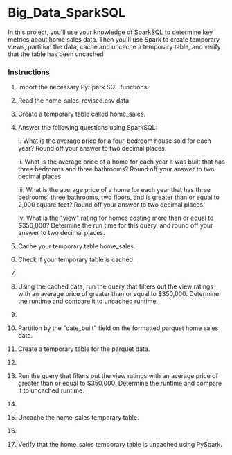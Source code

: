 # Big_Data_SparkSQL

In this project, you'll use your knowledge of SparkSQL to determine key metrics about home sales data. Then you'll use Spark to create temporary views,
partition the data, cache and uncache a temporary table, and verify that the table has been uncached

### Instructions
1.	Import the necessary PySpark SQL functions.
2.	Read the home_sales_revised.csv data 
3.	Create a temporary table called home_sales.
4.	Answer the following questions using SparkSQL:

   	i. What is the average price for a four-bedroom house sold for each year? Round off your answer to two decimal places.
      
      ii. What is the average price of a home for each year it was built that has three bedrooms and three bathrooms? Round off your answer to two decimal places.
      
      iii. What is the average price of a home for each year that has three bedrooms, three bathrooms, two floors, and is greater than or equal
       to 2,000 square feet? Round off your answer to two decimal places.
      
      iv. What is the "view" rating for homes costing more than or equal to $350,000? Determine the run time for this query, and round off your answer to two decimal places.
      
5.	Cache your temporary table home_sales.

7.	Check if your temporary table is cached.
8.	
9.	Using the cached data, run the query that filters out the view ratings with an average price of greater than or equal to $350,000. Determine the runtime and compare it to uncached runtime.
10.	
11.	Partition by the "date_built" field on the formatted parquet home sales data.
12.	Create a temporary table for the parquet data.
13.	
14.	Run the query that filters out the view ratings with an average price of greater than or equal to $350,000. Determine the runtime and compare it to uncached runtime.
15.	
16.	Uncache the home_sales temporary table.
17.	
18.	Verify that the home_sales temporary table is uncached using PySpark.
